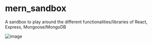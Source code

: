 # mern_sandbox

A sandbox to play around the different functionalities/libraries of React, Express, Mongoose/MongoDB

![image](https://github.com/franzis17/mern_sandbox/assets/63352989/7d7a7457-3aa1-4b31-91b9-d708c84cf6bd)
